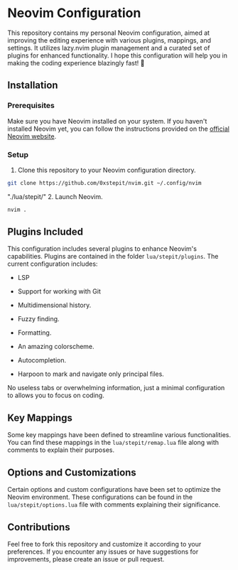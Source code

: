 # Neovim Configuration

This repository contains my personal Neovim configuration, aimed at improving the editing experience
with various plugins, mappings, and settings. It utilizes lazy.nvim
plugin management and a curated set of plugins for enhanced functionality. I hope this
configuration will help you in making the coding experience blazingly fast! 🚀

## Installation

### Prerequisites

Make sure you have Neovim installed on your system. If you haven't installed Neovim yet, you can
follow the instructions provided on the [official Neovim website](https://neovim.io/).

### Setup

1. Clone this repository to your Neovim configuration directory.

```bash
git clone https://github.com/0xstepit/nvim.git ~/.config/nvim
```

"./lua/stepit/" 2. Launch Neovim.

```bash
nvim .
```

## Plugins Included

This configuration includes several plugins to enhance Neovim's capabilities. Plugins are contained
in the folder `lua/stepit/plugins`. The current configuration includes:

- LSP

- Support for working with Git

- Multidimensional history.

- Fuzzy finding.

- Formatting.

- An amazing colorscheme.

- Autocompletion.

- Harpoon to mark and navigate only principal files.

No useless tabs or overwhelming information, just a minimal configuration to allows you to focus
on coding.

## Key Mappings

Some key mappings have been defined to streamline various functionalities. You can find these
mappings in the `lua/stepit/remap.lua` file along with comments to explain their purposes.

## Options and Customizations

Certain options and custom configurations have been set to optimize the Neovim environment.
These configurations can be found in the `lua/stepit/options.lua` file with comments explaining
their significance.

## Contributions

Feel free to fork this repository and customize it according to your preferences. If you encounter
any issues or have suggestions for improvements, please create an issue or pull request.
